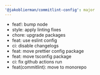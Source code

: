 ```yaml
---
'@jakoblierman/commitlint-config': major
---
```


- feat!: bump node
- style: apply linting fixes
- chore: upgrade packages
- feat: use eslint config
- ci: disable changelogs
- feat: move prettier config package
- feat: move tsconfig package
- ci: fix github actions run
- feat(commitlint): move to monorepo
